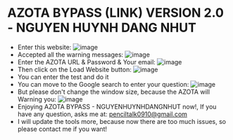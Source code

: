# AZOTA BYPASS (LINK) VERSION  2.0 - NGUYEN HUYNH DANG NHUT
- Enter this website:
  ![image](https://github.com/user-attachments/assets/ce960160-23ff-4d3c-a497-23cf2c5fbbfd)
- Accepted all the warning messages:
  ![image](https://github.com/user-attachments/assets/629a245b-e868-43f8-b153-4a56dc867228)
- Enter the AZOTA URL & Password & Your email:
  ![image](https://github.com/user-attachments/assets/4f00790f-18ec-4aba-ad09-c65d0ba92d47)
- Then click on the Load Website button:
  ![image](https://github.com/user-attachments/assets/3094762b-b0be-4e6a-8427-23cd946646c4)
- You can enter the  test and do it
- You can move to the Google search to enter your question:
  ![image](https://github.com/user-attachments/assets/04fca71e-593f-4c8f-9c7d-28b1162e518e)
- But please don't change the window size, because the AZOTA will Warning you:
  ![image](https://github.com/user-attachments/assets/a93532df-9001-417d-8e58-25b737abd035)
- Enjoying AZOTA BYPASS - NGUYENHUYNHDANGNHUT now!, If you have any question, asks me at: penciltalk0910@gmail.com
- I will update the tools more, because now there are too much issues, so please contact me if you want!

